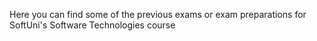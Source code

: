 Here you can find some of the previous exams or exam preparations for SoftUni's Software Technologies course